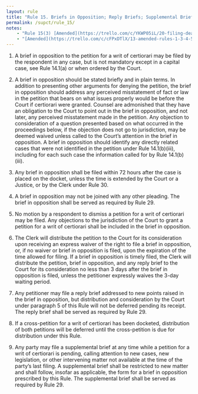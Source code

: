 ```yaml
---
layout: rule
title: "Rule 15. Briefs in Opposition; Reply Briefs; Supplemental Briefs"
permalink: /supct/rule_15/
notes:
    - "Rule 15(3) [Amended](https://trello.com/c/YKWP05iL/20-filing-deadlines-for-briefs) on July 12th, 2025."
    - "[Amended](https://trello.com/c/cFPxDTlX/13-amended-rules-1-3-4-5-6-7-15-25-26-27-29-32-33-34-35-38-39-43) on June 13th, 2025, to take effect on June 28th, 2025."
---
```


1. A brief in opposition to the petition for a writ of certiorari may be filed by the respondent in any case, but is not mandatory except in a capital case, see Rule 14.1(a) or when ordered by the Court.


2. A brief in opposition should be stated briefly and in plain terms. In addition to presenting other arguments for denying the petition, the brief in opposition should address any perceived misstatement of fact or law in the petition that bears on what issues properly would be before the Court if certiorari were granted. Counsel are admonished that they have an obligation to the Court to point out in the brief in opposition, and not later, any perceived misstatement made in the petition. Any objection to consideration of a question presented based on what occurred in the proceedings below, if the objection does not go to jurisdiction, may be deemed waived unless called to the Court’s attention in the brief in opposition. A brief in opposition should identify any directly related cases that were not identified in the petition under Rule 14.1(b)(iii), including for each such case the information called for by Rule 14.1(b)(iii).


3. Any brief in opposition shall be filed within 72 hours after the case is placed on the docket, unless the time is extended by the Court or a Justice, or by the Clerk under Rule 30.


4. A brief in opposition may not be joined with any other pleading. The brief in opposition shall be served as required by Rule 29.


5. No motion by a respondent to dismiss a petition for a writ of certiorari may be filed. Any objections to the jurisdiction of the Court to grant a petition for a writ of certiorari shall be included in the brief in opposition.


6. The Clerk will distribute the petition to the Court for its consideration upon receiving an express waiver of the right to file a brief in opposition, or, if no waiver or brief in opposition is filed, upon the expiration of the time allowed for filing. If a brief in opposition is timely filed, the Clerk will distribute the petition, brief in opposition, and any reply brief to the Court for its consideration no less than 3 days after the brief in opposition is filed, unless the petitioner expressly waives the 3-day waiting period.


7. Any petitioner may file a reply brief addressed to new points raised in the brief in opposition, but distribution and consideration by the Court under paragraph 5 of this Rule will not be deferred pending its receipt. The reply brief shall be served as required by Rule 29.


8. If a cross-petition for a writ of certiorari has been docketed, distribution of both petitions will be deferred until the cross-petition is due for distribution under this Rule.


9. Any party may file a supplemental brief at any time while a petition for a writ of certiorari is pending, calling attention to new cases, new legislation, or other intervening matter not available at the time of the party’s last filing. A supplemental brief shall be restricted to new matter and shall follow, insofar as applicable, the form for a brief in opposition prescribed by this Rule. The supplemental brief shall be served as required by Rule 29.













